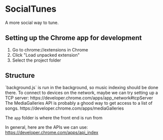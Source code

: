 <h1>SocialTunes</h1>
A more social way to tune.


<h2>Setting up the Chrome app for development</h2>
<ol>
  <li>Go to chrome://extensions in Chrome</li>
  <li>Click "Load unpacked extension"</li>
  <li>Select the project folder</li>
</ol>

<h2>Structure</h2>
`background.js` is run in the background, so music indexing should be done there.
To connect to devices on the network, maybe we can try setting up a TCP server: https://developer.chrome.com/apps/app_network#tcpServer
The MediaGalleries API is probably a ghood way to get access to a list of songs. https://developer.chrome.com/apps/mediaGalleries

The `app` folder is where the front end is run from

In general, here are the APIs we can use: https://developer.chrome.com/apps/api_index